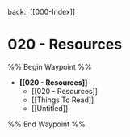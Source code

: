 back:: [[000-Index]]


# 020 - Resources

%% Begin Waypoint %%
- **[[020 - Resources]]**
	- [[020 - Resources]]
	- [[Things To Read]]
	- [[Untitled]]

%% End Waypoint %%


